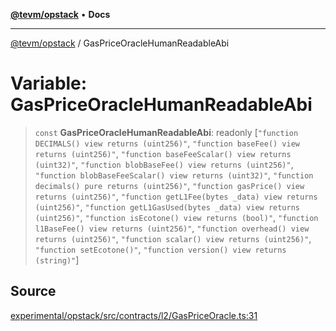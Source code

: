 [**@tevm/opstack**](../README.md) • **Docs**

***

[@tevm/opstack](../globals.md) / GasPriceOracleHumanReadableAbi

# Variable: GasPriceOracleHumanReadableAbi

> `const` **GasPriceOracleHumanReadableAbi**: readonly [`"function DECIMALS() view returns (uint256)"`, `"function baseFee() view returns (uint256)"`, `"function baseFeeScalar() view returns (uint32)"`, `"function blobBaseFee() view returns (uint256)"`, `"function blobBaseFeeScalar() view returns (uint32)"`, `"function decimals() pure returns (uint256)"`, `"function gasPrice() view returns (uint256)"`, `"function getL1Fee(bytes _data) view returns (uint256)"`, `"function getL1GasUsed(bytes _data) view returns (uint256)"`, `"function isEcotone() view returns (bool)"`, `"function l1BaseFee() view returns (uint256)"`, `"function overhead() view returns (uint256)"`, `"function scalar() view returns (uint256)"`, `"function setEcotone()"`, `"function version() view returns (string)"`]

## Source

[experimental/opstack/src/contracts/l2/GasPriceOracle.ts:31](https://github.com/evmts/tevm-monorepo/blob/main/experimental/opstack/src/contracts/l2/GasPriceOracle.ts#L31)
